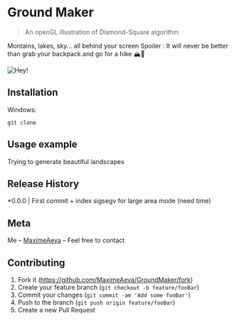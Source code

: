 # Ground Maker
> An openGL illustration of Diamond-Square algorithm

Montains, lakes, sky... all behind your screen 
Spoiler : It will never be better than grab your backpack and go for a hike 🏔🌲

![Hey!](https://github.com/MaximeAeva/GroundMaker/blob/master/res/hello.gif)

## Installation
Windows:

```console
git clone
```

## Usage example

Trying to generate beautiful landscapes

## Release History

*0.0.0
|   First commit + index sigsegv for large area mode (need time)

## Meta

Me – [MaximeAeva](https://github.com/MaximeAeva) – Feel free to contact

## Contributing

1. Fork it (<https://github.com/MaximeAeva/GroundMaker/fork>)
2. Create your feature branch (`git checkout -b feature/fooBar`)
3. Commit your changes (`git commit -am 'Add some fooBar'`)
4. Push to the branch (`git push origin feature/fooBar`)
5. Create a new Pull Request
